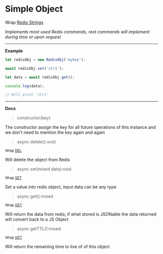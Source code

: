 # Simple Object

Wrap [Redis Strings](https://redis.io/commands#string)

_Implements most used Redis commands, rest commands will implement during time or upon request_

---

**Example**

```javascript
let redisObj = new RedisObj('mykey');

await redisObj.set('str1');

let data = await redisObj.get();

console.log(data); 

// Will print 'str1'
```

---

**Docs**

> constructor(key)

The constructor assign the key for all future operations of this instance 
and we don't need to mention the key again and again

> async delete():void

<sub>Wrap [DEL](https://redis.io/commands/del)</sub>

Will delete the object from Redis

> async set(mixed data):void
    
<sub>Wrap [SET](https://redis.io/commands/set)</sub>

Set a value into redis object, input data can be any type

> async get():mixed

<sub>Wrap [GET](https://redis.io/commands/get)</sub>

Will return the data from redis, if what stored is JSONable the data returned will convert back to a JS Object

> async getTTL():mixed

<sub>Wrap [GET](https://redis.io/commands/get)</sub>

Will return the remaining time to live of of this object
